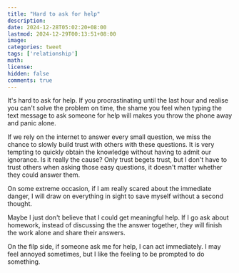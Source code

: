 ```yaml
---
title: "Hard to ask for help"
description: 
date: 2024-12-28T05:02:20+08:00
lastmod: 2024-12-29T00:13:51+08:00
image: 
categories: tweet
tags: ['relationship']
math: 
license: 
hidden: false
comments: true
---
```


It's hard to ask for help. If you procrastinating until the last hour and realise you can't solve the problem on time, the shame you feel when typing the text message to ask someone for help will makes you throw the phone away and panic alone.

If we rely on the internet to answer every small question, we miss the chance to slowly build trust with others with these questions. It is very tempting to quickly obtain the knowledge without having to admit our ignorance. Is it really the cause? Only trust begets trust, but I don't have to trust others when asking those easy questions, it doesn't matter whether they could answer them. 

On some extreme occasion, if I am really scared about the immediate danger, I will draw on everything in sight to save myself without a second thought.

Maybe I just don't believe that I could get meaningful help. If I go ask about homework, instead of discussing the the answer together, they will finish the work alone and share their answers.

On the filp side, if someone ask me for help, I can act immediately. I may feel annoyed sometimes, but I like the feeling to be prompted to do something.

